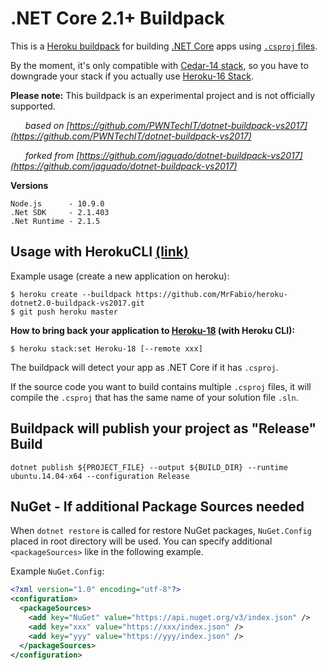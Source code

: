 # .NET Core 2.1+ Buildpack
This is a [Heroku buildpack](http://devcenter.heroku.com/articles/buildpack) for building [.NET Core](https://www.microsoft.com/net/core) apps using [`.csproj` files](https://docs.microsoft.com/en-us/dotnet/articles/core/tools/project-json).


By the moment, it's only compatible with [Cedar-14 stack](https://devcenter.heroku.com/articles/cedar-14-stack), so you have to downgrade your stack if you actually use [Heroku-16 Stack](https://devcenter.heroku.com/articles/heroku-16-stack).

**Please note:** 
This buildpack is an experimental project and is not officially supported.


&nbsp;&nbsp;&nbsp;&nbsp;&nbsp;&nbsp;*based on [https://github.com/PWNTechIT/dotnet-buildpack-vs2017](https://github.com/PWNTechIT/dotnet-buildpack-vs2017)*

&nbsp;&nbsp;&nbsp;&nbsp;&nbsp;&nbsp;*forked from [https://github.com/jaguado/dotnet-buildpack-vs2017](https://github.com/jaguado/dotnet-buildpack-vs2017)*

**Versions**

	Node.js      - 10.9.0
	.Net SDK     - 2.1.403
	.Net Runtime - 2.1.5
	
## Usage with HerokuCLI [(link)](https://devcenter.heroku.com/articles/heroku-cli)

Example usage (create a new application on heroku):

    $ heroku create --buildpack https://github.com/MrFabio/heroku-dotnet2.0-buildpack-vs2017.git
    $ git push heroku master

**How to bring back your application to [Heroku-18](https://devcenter.heroku.com/articles/heroku-18-stack) (with Heroku CLI):**

    $ heroku stack:set Heroku-18 [--remote xxx]

The buildpack will detect your app as .NET Core if it has `.csproj`. 

If the source code you want to build contains multiple `.csproj` files, 
it will compile the `.csproj` that has the same name of your solution file `.sln`.

## Buildpack will publish your project as "Release" Build

    dotnet publish ${PROJECT_FILE} --output ${BUILD_DIR} --runtime ubuntu.14.04-x64 --configuration Release

## NuGet - If additional Package Sources needed

When `dotnet restore` is called for restore NuGet packages, `NuGet.Config` placed in root directory will be used. 
You can specify additional `<packageSources>` like in the following example.

Example `NuGet.Config`:
```xml
<?xml version="1.0" encoding="utf-8"?>
<configuration>
  <packageSources>
    <add key="NuGet" value="https://api.nuget.org/v3/index.json" />
	<add key="xxx" value="https://xxx/index.json" />
    <add key="yyy" value="https://yyy/index.json" />
  </packageSources>
</configuration>
```
